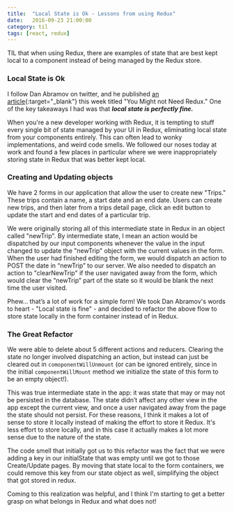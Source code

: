 ```yaml
---
title:  "Local State is Ok - Lessons from using Redux"
date:   2016-09-23 21:00:00
category: til
tags: [react, redux]
---
```


TIL that when using Redux, there are examples of state that are best kept local to a component instead of being managed by the Redux store.

### Local State is Ok

I follow Dan Abramov on twitter, and he published [an article][article]{:target="_blank"} this week titled "You Might not Need Redux." One of the key takeaways I had was that ***local state is perfectly fine.***

When you're a new developer working with Redux, it is tempting to stuff every single bit of state managed by your UI in Redux, eliminating local state from your components entirely. This can often lead to wonky implementations, and weird code smells. We followed our noses today at work and found a few places in particular where we were inappropriately storing state in Redux that was better kept local.

### Creating and Updating objects

We have 2 forms in our application that allow the user to create new "Trips." These trips contain a name, a start date and an end date. Users can create new trips, and then later from a trips detail page, click an edit button to update the start and end dates of a particular trip.

We were originally storing all of this intermediate state in Redux in an object called "newTrip". By intermediate state, I mean an action would be dispatched by our input components whenever the value in the input changed to update the "newTrip" object with the current values in the form. When the user had finished editing the form, we would dispatch an action to POST the date in “newTrip” to our server. We also needed to dispatch an action to "clearNewTrip" if the user navigated away from the form, which would clear the “newTrip” part of the state so it would be blank the next time the user visited.

Phew... that’s a lot of work for a simple form! We took Dan Abramov's words to heart - "Local state is fine" - and decided to refactor the above flow to store state locally in the form container instead of in Redux.

### The Great Refactor

We were able to delete about 5 different actions and reducers. Clearing the state no longer involved dispatching an action, but instead can just be cleared out in `comoponentWillUnmount` (or can be ignored entirely, since in the initial `componentWillMount` method we initialize the state of this form to be an empty object!).

This was true intermediate state in the app: it was state that may or may not be persisted in the database. The state didn’t affect any other view in the app except the current view, and once a user navigated away from the page the state should not persist. For these reasons, I think it makes a lot of sense to store it locally instead of making the effort to store it Redux. It's less effort to store locally, and in this case it actually makes a lot more sense due to the nature of the state.

The code smell that initially got us to this refactor was the fact that we were adding a key in our initialState that was empty until we got to those Create/Update pages. By moving that state local to the form containers, we could remove this key from our state object as well, simplifying the object that got stored in redux.

Coming to this realization was helpful, and I think I'm starting to get a better grasp on what belongs in Redux and what does not!

[article]: https://medium.com/@dan_abramov/you-might-not-need-redux-be46360cf367#.j9q7zrwpi

